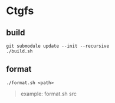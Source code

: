 # Ctgfs

## build
```
git submodule update --init --recursive
./build.sh
```
## format
```
./format.sh <path>
```
> example: format.sh src
